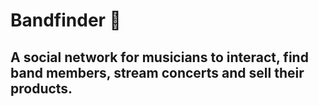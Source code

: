 # Bandfinder 🎵

## A social network for musicians to interact, find band members, stream concerts and sell their products.
